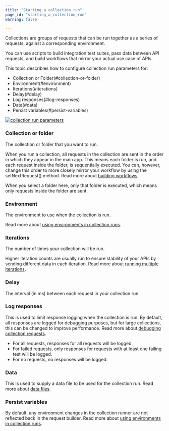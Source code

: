 ```yaml
---
title: "Starting a collection run"
page_id: "starting_a_collection_run"
warning: false

---
```


Collections are groups of requests that can be run together as a series of requests, against a corresponding environment. 

You can use scripts to build integration test suites, pass data between API requests, and build workflows that mirror your actual use case of APIs.

This topic describles how to configure collection run parameters for:
* Collection or Folder(#collection-or-folder)
* Environment(#environment)
* Iterations(#iterations)
* Delay(#delay)
* Log responses(#log-responses)
* Data(#data)
* Persist variables(#persist-variables)


[![collection run parameters](https://s3.amazonaws.com/postman-static-getpostman-com/postman-docs/collection-runner.png)](https://s3.amazonaws.com/postman-static-getpostman-com/postman-docs/collection-runner.png)

### Collection or folder

The collection or folder that you want to run. 

When you run a collection, all requests in the collection are sent in the order in which they appear in the main app. This means each folder is run, and each request inside the folder, is sequentially executed. You can, however, change this order to more closely mirror your workflow by using the setNextRequest() method. Read more about [building workflows](/docs/postman/collection_runs/building_workflows).

When you select a folder here, only that folder is executed, which means only requests inside the folder are sent.

### Environment

The environment to use when the collection is run. 

Read more about [using environments in collection runs](/docs/postman/collection_runs/using_environments_in_collection_runs).

### Iterations

The number of times your collection will be run. 

Higher iteration counts are usually run to ensure stability of your APIs by sending different data in each iteration. Read more about [running multiple iterations](/docs/postman/collection_runs/running_multiple_iterations).

### Delay

The interval (in ms) between each request in your collection run.

### Log responses

This is used to limit response logging when the collection is run. By default, all responses are logged for debugging purposes, but for large collections, this can be changed to improve performance. Read more about [debugging collection requests](/docs/postman/collection_runs/debugging_a_collection_run).

   *   For all requests, responses for all requests will be logged.
   *   For failed requests, only responses for requests with at least one failing test will be logged.
   *   For no requests, no responses will be logged.

### Data

This is used to supply a data file to be used for the collection run. Read more about [data files](/docs/postman/collection_runs/working_with_data_files).

### Persist variables

By default, any environment changes in the collection runner are not reflected back in the request builder. Read more about [using environments in collection runs](/docs/postman/collection_runs/using_environments_in_collection_runs).
